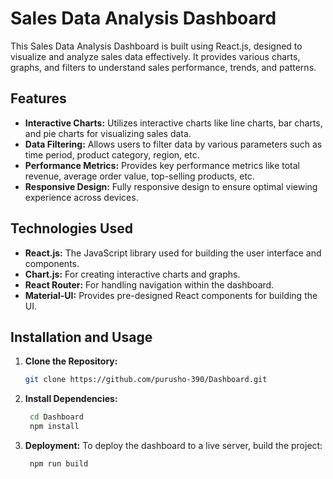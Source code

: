 # Sales Data Analysis Dashboard

This Sales Data Analysis Dashboard is built using React.js, designed to visualize and analyze sales data effectively. It provides various charts, graphs, and filters to understand sales performance, trends, and patterns.

## Features

- **Interactive Charts:** Utilizes interactive charts like line charts, bar charts, and pie charts for visualizing sales data.
- **Data Filtering:** Allows users to filter data by various parameters such as time period, product category, region, etc.
- **Performance Metrics:** Provides key performance metrics like total revenue, average order value, top-selling products, etc.
- **Responsive Design:** Fully responsive design to ensure optimal viewing experience across devices.

## Technologies Used

- **React.js:** The JavaScript library used for building the user interface and components.
- **Chart.js:** For creating interactive charts and graphs.
- **React Router:** For handling navigation within the dashboard.
- **Material-UI:** Provides pre-designed React components for building the UI.

## Installation and Usage

1. **Clone the Repository:**
   ```bash
   git clone https://github.com/purusho-390/Dashboard.git
   
2. **Install Dependencies:**
   ```bash
    cd Dashboard
    npm install
3. **Deployment:**
   To deploy the dashboard to a live server, build the project:
   ```bash
    npm run build
